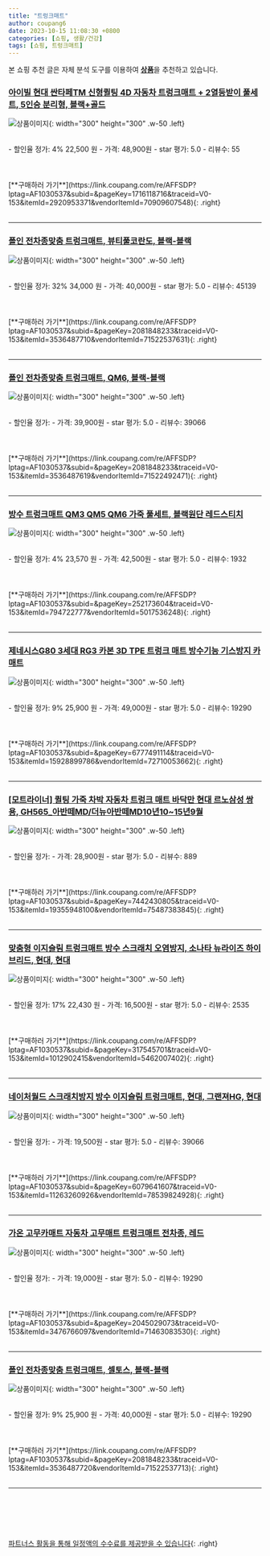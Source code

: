 ```yaml
---
title: "트렁크매트"
author: coupang6
date: 2023-10-15 11:08:30 +0800
categories: [쇼핑, 생활/건강]
tags: [쇼핑, 트렁크매트]
---
```


본 쇼핑 추천 글은 자체 분석 도구를 이용하여 [**상품**](https://link.coupang.com/a/bao1ui)을 추천하고 있습니다.

### [아이빌 현대 싼타페TM 신형퀼팅 4D 자동차 트렁크매트 + 2열등받이 풀세트, 5인승 분리형, 블랙+골드](https://link.coupang.com/re/AFFSDP?lptag=AF1030537&subid=&pageKey=1716118716&traceid=V0-153&itemId=2920953371&vendorItemId=70909607548)

![상품이미지](https://thumbnail7.coupangcdn.com/thumbnails/remote/230x230ex/image/vendor_inventory/2712/293ac760dfc034f82c2b094d6d46002ace05c18ec611df5b035f343eaa4b.jpg){: width="300" height="300" .w-50 .left}


<br>
- 할인율 정가: 4%  22,500   원
- 가격: 48,900원
- star 평가: 5.0
- 리뷰수: 55
<br>
<br>
<br>
<br>
[**구매하러 가기**](https://link.coupang.com/re/AFFSDP?lptag=AF1030537&subid=&pageKey=1716118716&traceid=V0-153&itemId=2920953371&vendorItemId=70909607548){: .right}
<br>
<br>

---

### [폴인 전차종맞춤 트렁크매트, 뷰티풀코란도, 블랙-블랙](https://link.coupang.com/re/AFFSDP?lptag=AF1030537&subid=&pageKey=2081848233&traceid=V0-153&itemId=3536487710&vendorItemId=71522537631)

![상품이미지](https://thumbnail9.coupangcdn.com/thumbnails/remote/230x230ex/image/vendor_inventory/024b/3d3198e160f151a1c6b67207412d072403064532470674ea960353c06106.jpg){: width="300" height="300" .w-50 .left}


<br>
- 할인율 정가: 32%  34,000   원
- 가격: 40,000원
- star 평가: 5.0
- 리뷰수: 45139
<br>
<br>
<br>
<br>
[**구매하러 가기**](https://link.coupang.com/re/AFFSDP?lptag=AF1030537&subid=&pageKey=2081848233&traceid=V0-153&itemId=3536487710&vendorItemId=71522537631){: .right}
<br>
<br>

---

### [폴인 전차종맞춤 트렁크매트, QM6, 블랙-블랙](https://link.coupang.com/re/AFFSDP?lptag=AF1030537&subid=&pageKey=2081848233&traceid=V0-153&itemId=3536487619&vendorItemId=71522492471)

![상품이미지](https://thumbnail6.coupangcdn.com/thumbnails/remote/230x230ex/image/vendor_inventory/b77e/fcabfa99bb264b714561ef06cd85c3b9932ca809366179b28c101d1e7f97.png){: width="300" height="300" .w-50 .left}


<br>
- 할인율 정가: 
- 가격: 39,900원
- star 평가: 5.0
- 리뷰수: 39066
<br>
<br>
<br>
<br>
[**구매하러 가기**](https://link.coupang.com/re/AFFSDP?lptag=AF1030537&subid=&pageKey=2081848233&traceid=V0-153&itemId=3536487619&vendorItemId=71522492471){: .right}
<br>
<br>

---

### [방수 트렁크매트 QM3 QM5 QM6 가죽 풀세트, 블랙원단 레드스티치](https://link.coupang.com/re/AFFSDP?lptag=AF1030537&subid=&pageKey=252173604&traceid=V0-153&itemId=794722777&vendorItemId=5017536248)

![상품이미지](https://thumbnail9.coupangcdn.com/thumbnails/remote/230x230ex/image/vendor_inventory/8a4b/bacd2801b90b95b94a27da9be8b13199016e596842ace49eecde57a50753.jpg){: width="300" height="300" .w-50 .left}


<br>
- 할인율 정가: 4%  23,570   원
- 가격: 42,500원
- star 평가: 5.0
- 리뷰수: 1932
<br>
<br>
<br>
<br>
[**구매하러 가기**](https://link.coupang.com/re/AFFSDP?lptag=AF1030537&subid=&pageKey=252173604&traceid=V0-153&itemId=794722777&vendorItemId=5017536248){: .right}
<br>
<br>

---

### [제네시스G80 3세대 RG3 카본 3D TPE 트렁크 매트 방수기능 기스방지 카매트](https://link.coupang.com/re/AFFSDP?lptag=AF1030537&subid=&pageKey=6777491114&traceid=V0-153&itemId=15928899786&vendorItemId=72710053662)

![상품이미지](https://thumbnail8.coupangcdn.com/thumbnails/remote/230x230ex/image/vendor_inventory/a687/12b2b1607fe582086a2b4e2a6dfefd69f5b851044a8c140390f06ffc55aa.jpg){: width="300" height="300" .w-50 .left}


<br>
- 할인율 정가: 9%  25,900   원
- 가격: 49,000원
- star 평가: 5.0
- 리뷰수: 19290
<br>
<br>
<br>
<br>
[**구매하러 가기**](https://link.coupang.com/re/AFFSDP?lptag=AF1030537&subid=&pageKey=6777491114&traceid=V0-153&itemId=15928899786&vendorItemId=72710053662){: .right}
<br>
<br>

---

### [[모트라이너] 퀼팅 가죽 차박 자동차 트렁크 매트 바닥만 현대 르노삼성 쌍용, GH565_아반떼MD/더뉴아반떼MD10년10~15년9월](https://link.coupang.com/re/AFFSDP?lptag=AF1030537&subid=&pageKey=7442430805&traceid=V0-153&itemId=19355948100&vendorItemId=75487383845)

![상품이미지](https://thumbnail6.coupangcdn.com/thumbnails/remote/230x230ex/image/vendor_inventory/41ca/141cd1901d4f732805279ee128d4ac944040386cb2f5ebe65f6b5b566706.jpg){: width="300" height="300" .w-50 .left}


<br>
- 할인율 정가: 
- 가격: 28,900원
- star 평가: 5.0
- 리뷰수: 889
<br>
<br>
<br>
<br>
[**구매하러 가기**](https://link.coupang.com/re/AFFSDP?lptag=AF1030537&subid=&pageKey=7442430805&traceid=V0-153&itemId=19355948100&vendorItemId=75487383845){: .right}
<br>
<br>

---

### [맞춤형 이지슬림 트렁크매트 방수 스크래치 오염방지, 소나타 뉴라이즈 하이브리드, 현대, 현대](https://link.coupang.com/re/AFFSDP?lptag=AF1030537&subid=&pageKey=317545701&traceid=V0-153&itemId=1012902415&vendorItemId=5462007402)

![상품이미지](https://thumbnail9.coupangcdn.com/thumbnails/remote/230x230ex/image/vendor_inventory/b4a2/972dd6263b93fc0ae70a726d3ce9e72e94d86dc10d05872b7ab75a13da8d.jpg){: width="300" height="300" .w-50 .left}


<br>
- 할인율 정가: 17%  22,430   원
- 가격: 16,500원
- star 평가: 5.0
- 리뷰수: 2535
<br>
<br>
<br>
<br>
[**구매하러 가기**](https://link.coupang.com/re/AFFSDP?lptag=AF1030537&subid=&pageKey=317545701&traceid=V0-153&itemId=1012902415&vendorItemId=5462007402){: .right}
<br>
<br>

---

### [네이처월드 스크래치방지 방수 이지슬림 트렁크매트, 현대, 그랜져HG, 현대](https://link.coupang.com/re/AFFSDP?lptag=AF1030537&subid=&pageKey=6079641607&traceid=V0-153&itemId=11263260926&vendorItemId=78539824928)

![상품이미지](https://thumbnail7.coupangcdn.com/thumbnails/remote/230x230ex/image/vendor_inventory/1ce6/8541e7a64940e5a43fa0f5e5c27e2c6e42558f76adf6a8e90cd21b51de2a.jpg){: width="300" height="300" .w-50 .left}


<br>
- 할인율 정가: 
- 가격: 19,500원
- star 평가: 5.0
- 리뷰수: 39066
<br>
<br>
<br>
<br>
[**구매하러 가기**](https://link.coupang.com/re/AFFSDP?lptag=AF1030537&subid=&pageKey=6079641607&traceid=V0-153&itemId=11263260926&vendorItemId=78539824928){: .right}
<br>
<br>

---

### [가온 고무카매트 자동차 고무매트 트렁크매트 전차종, 레드](https://link.coupang.com/re/AFFSDP?lptag=AF1030537&subid=&pageKey=2045029073&traceid=V0-153&itemId=3476766097&vendorItemId=71463083530)

![상품이미지](https://thumbnail10.coupangcdn.com/thumbnails/remote/230x230ex/image/vendor_inventory/58a0/7db83746ca8c0a33105154ca3d8a0fd9fcbabdec0d503b4eaebc234d5621.jpg){: width="300" height="300" .w-50 .left}


<br>
- 할인율 정가: 
- 가격: 19,000원
- star 평가: 5.0
- 리뷰수: 19290
<br>
<br>
<br>
<br>
[**구매하러 가기**](https://link.coupang.com/re/AFFSDP?lptag=AF1030537&subid=&pageKey=2045029073&traceid=V0-153&itemId=3476766097&vendorItemId=71463083530){: .right}
<br>
<br>

---

### [폴인 전차종맞춤 트렁크매트, 셀토스, 블랙-블랙](https://link.coupang.com/re/AFFSDP?lptag=AF1030537&subid=&pageKey=2081848233&traceid=V0-153&itemId=3536487720&vendorItemId=71522537713)

![상품이미지](https://thumbnail9.coupangcdn.com/thumbnails/remote/230x230ex/image/vendor_inventory/024b/3d3198e160f151a1c6b67207412d072403064532470674ea960353c06106.jpg){: width="300" height="300" .w-50 .left}


<br>
- 할인율 정가: 9%  25,900   원
- 가격: 40,000원
- star 평가: 5.0
- 리뷰수: 19290
<br>
<br>
<br>
<br>
[**구매하러 가기**](https://link.coupang.com/re/AFFSDP?lptag=AF1030537&subid=&pageKey=2081848233&traceid=V0-153&itemId=3536487720&vendorItemId=71522537713){: .right}
<br>
<br>

---
<br><br><br><br><br> [파트너스 활동을 통해 일정액의 수수료를 제공받을 수 있습니다](https://link.coupang.com/a/bao1ui){: .right}
